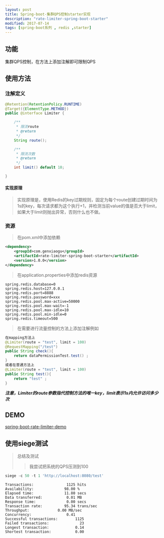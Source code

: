 ```yaml
---
layout: post
title: Spring-boot-集群QPS控制starter实现
description: "rate-limiter-spring-boot-starter"
modified: 2017-07-14
tags: [spring-boot系列 , redis ,starter]
---
```


## 功能
集群QPS控制，在方法上添加注解即可限制QPS

## 使用方法

### 注解定义
```java
@Retention(RetentionPolicy.RUNTIME)
@Target({ElementType.METHOD})
public @interface Limiter {

    /**
     * 限流route
     * @return
     */
    String route();

    /**
     * 限流次数
     * @return
     */
    int limit() default 10;

}
```

#### 实现原理
> 实现原理是，使用Redis的key过期规则，固定为每个route创建过期时间为1s的key，每次请求都为这个执行+1，并检测当前value的值是否大于limit，如果大于limit则抛出异常，否则什么也不做。


### 资源
> 在pom.xml中添加依赖

```xml
<dependency>
    <groupId>com.genxiaogu</groupId>
    <artifactId>rate-limiter-spring-boot-starter</artifactId>
    <version>1.0.0</version>
</dependency>

```
> 在application.properties中添加redis资源
```properties
spring.redis.database=0
spring.redis.host=127.0.0.1
spring.redis.port=8888
spring.redis.password=xxx
spring.redis.pool.max-active=50000
spring.redis.pool.max-wait=-1
spring.redis.pool.max-idle=10
spring.redis.pool.min-idle=0
spring.redis.timeout=500
```

> 在需要进行流量控制的方法上添加注解例如
```java
在mapping方法上
@Limiter(route = "test", limit = 100)
@RequestMapping("/test")
public String check(){
    return dataPermissionTest.test() ;
}
或者在普通方法上
@Limiter(route = "test", limit = 100)
public String test(){
    return "test" ;
}
```

***注意，Limiter的route参数指代控制方法的唯一key，limit表示1s内允许访问多少次***


## DEMO
[spring-boot-rate-limiter-demo](https://github.com/gengu/spring-boot-demos/tree/master/spring-boot-rate-limiter-demo)

## 使用siege测试


> 总结及测试
> > 我尝试把系统的QPS压测到100

```javascript
siege -c 50 -t 1 'http://localhost:8080/test'
```

```properties
Transactions:		        1125 hits
Availability:		       98.00 %
Elapsed time:		       11.80 secs
Data transferred:	        0.01 MB
Response time:		        0.00 secs
Transaction rate:	       95.34 trans/sec
Throughput:		        0.00 MB/sec
Concurrency:		        0.41
Successful transactions:        1125
Failed transactions:	          23
Longest transaction:	        0.14
Shortest transaction:	        0.00
```
